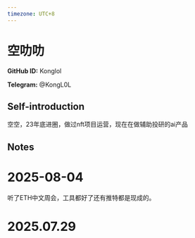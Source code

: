 ```yaml
---
timezone: UTC+8
---
```


# 空叻叻

**GitHub ID:** Konglol

**Telegram:** @KongL0L

## Self-introduction

空空，23年底进圈，做过nft项目运营，现在在做辅助投研的ai产品

## Notes

<!-- Content_START -->
# 2025-08-04

听了ETH中文周会，工具都好了还有推特都是现成的。


# 2025.07.29


<!-- Content_END -->

